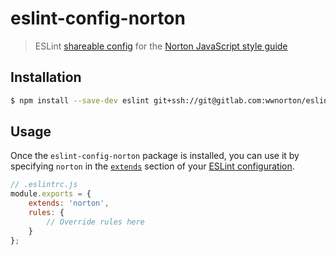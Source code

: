 # eslint-config-norton
> ESLint [shareable config](http://eslint.org/docs/developer-guide/shareable-configs.html) for the [Norton JavaScript style guide](https://gitlab.com/wwnorton/style)

## Installation
```sh
$ npm install --save-dev eslint git+ssh://git@gitlab.com:wwnorton/eslint-config-norton.git#v1.0.0-beta.2
```

## Usage
Once the `eslint-config-norton` package is installed, you can use it by specifying `norton` in the [`extends`](http://eslint.org/docs/user-guide/configuring#extending-configuration-files) section of your [ESLint configuration](http://eslint.org/docs/user-guide/configuring).

```js
// .eslintrc.js
module.exports = {
    extends: 'norton',
    rules: {
        // Override rules here
    }
};
```
